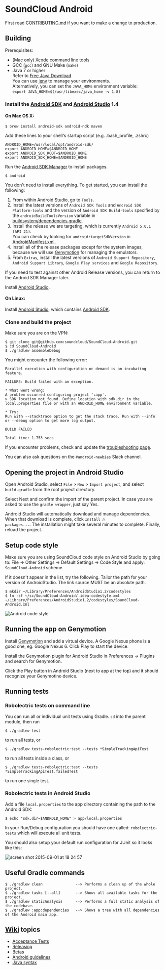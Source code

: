 # SoundCloud Android

First read [CONTRIBUTING.md](CONTRIBUTING.md) if you want to make a change to production.

## Building

Prerequisites:

* (Mac only) Xcode command line tools
* GCC (`gcc`) and GNU Make (`make`)
* Java 7 or higher<br>
  Refer to [Free Java Download][]<br>
  You can use [jenv][] to manage your environments.<br>
  Alternatively, you can set the `JAVA_HOME` environment variable:<br>
	`export JAVA_HOME=$(/usr/libexec/java_home -v 1.8)`

### Install the [Android SDK][] and [Android Studio][] 1.4

#### On Mac OS X:

    $ brew install android-sdk android-ndk maven

Add these lines to your shell's startup script (e.g. .bash_profile, .zshrc)

    ANDROID_HOME=/usr/local/opt/android-sdk/
    export ANDROID_HOME=$ANDROID_HOME
    export ANDROID_SDK_ROOT=$ANDROID_HOME
    export ANDROID_SDK_HOME=$ANDROID_HOME

Run the [Android SDK Manager][] to install packages.

    $ android

You don't need to install everything. To get started, you can install the following:

1. From within Android Studio, go to `Tools`.
2. Install the latest versions of `Android SDK Tools` and `Android SDK Platform-tools` and the version of `Android SDK Build-tools` specified by the `androidBuildToolsVersion` variable in [buildsystem/dependencies.gradle](buildsystem/dependencies.gradle).
3. Install the release we are targeting, which is currently `Android 5.0.1 (API 21)`.<br>You can check by
looking for `android:targetSdkVersion` in [AndroidManifest.xml](app/AndroidManifest.xml).
4. Install all of the release packages except for the system images, because we will use [Genymotion][] for managing the emulators.
5. From `Extras`, install the latest versions of `Android Support Repository`, `Android Support Library`,
`Google Play services` and `Google Repository`.

If you need to test against other Android Release versions, you can return to the Android SDK Manager later.

Install [Android Studio][].

#### On Linux:

Install [Android Studio][], which contains [Android SDK][].

### Clone and build the project

Make sure you are on the VPN:

    $ git clone git@github.com:soundcloud/SoundCloud-Android.git
    $ cd SoundCloud-Android
    $ ./gradlew assembleDebug

You might encounter the following error:

```
Parallel execution with configuration on demand is an incubating feature.

FAILURE: Build failed with an exception.

* What went wrong:
A problem occurred configuring project ':app'.
> SDK location not found. Define location with sdk.dir in the local.properties file or with an ANDROID_HOME environment variable.

* Try:
Run with --stacktrace option to get the stack trace. Run with --info or --debug option to get more log output.

BUILD FAILED

Total time: 1.753 secs
```

If you encounter problems, check and update the [troubleshooting page](https://github.com/soundcloud/SoundCloud-Android/wiki/Troubleshooting).

You can also ask questions on the `#android-newbies` Slack channel.

## Opening the project in Android Studio

Open Android Studio, select `File` > `New` > `Import project`, and select `build.gradle` from the root project directory.

Select Next and confirm the import of the parent project. In case you are asked to use the `gradle wrapper`, just say Yes.

Android Studio will automatically download and manage dependencies. When that download is complete, click <code>Install <i>n</i> packages...</code>. The installation might take several minutes to complete. Finally, reload the project.

## Setup code style

Make sure you are using SoundCloud code style on Android Studio by going to:
File -> Other Settings -> Default Settings -> Code Style and apply: `SoundCloud-Android` scheme.

If it doesn't appear in the list, try the following. Tailor the path for your version of AndroidStudio. The link source MUST be an absolute path.

    $ mkdir ~/Library/Preferences/AndroidStudio1.2/codestyles
    $ ln -sf ~/sc/SoundCloud-Android/.idea-codestyle.xml ~/Library/Preferences/AndroidStudio1.2/codestyles/SoundCloud-Android.xml

![Android code style][Android code style]

## Running the app on Genymotion

Install [Genymotion][] and add a virtual device. A Google Nexus phone is a good one, eg. Google Nexus 6.
Click Play to start the device.

Install the Genymotion plugin for Android Studio in Preferences -> Plugins and search for Genymotion.

Click the Play button in Android Studio (next to app at the top) and it should recognize your Genymotino device.

## Running tests

### Robolectric tests on command line

You can run all or individual unit tests using Gradle. `cd` into the parent module, then run

    $ ./gradlew test

to run all tests, or

    $ ./gradlew tests-robolectric:test --tests *SimpleTrackingApiTest

to run all tests inside a class, or

    $ ./gradlew tests-robolectric:test --tests *SimpleTrackingApiTest.failedTest

to run one single test.

### Robolectric tests in Android Studio

Add a file `local.properties` to the app directory containing the path to the Android SDK:

    $ echo "sdk.dir=$ANDROID_HOME" > app/local.properties

In your Run/Debug configuration you should have one called: `robolectric-tests` which will execute all unit tests.

You should also setup your default run configuration for JUnit so it looks like this:

![screen shot 2015-09-01 at 18 24 57](https://cloud.githubusercontent.com/assets/513206/9610004/22a788ee-50d7-11e5-8789-7ab7c50d60de.png)

## Useful Gradle commands

    $ ./gradlew clean               --> Performs a clean up of the whole project.
    $ ./gradlew tasks [--all]       --> Shows all available tasks for the project.
    $ ./gradlew staticAnalysis      --> Performs a full static analysis of the codebase.
    $ ./gradlew :app:dependencies   --> Shows a tree with all dependencies of the Android main app.

## [Wiki][wiki] topics

* [Acceptance Tests][acceptance-tests]
* [Releasing][releasing]
* [Betas][betas]
* [Android guidelines][android-guide]
* [Java syntax][java-syntax]

[Free Java Download]: http://java.com/en/download
[Android SDK]: http://developer.android.com/sdk/index.html
[Android SDK Manager]: http://developer.android.com/sdk/installing/adding-packages.html
[Android Studio]: http://developer.android.com/sdk/index.html
[Genymotion]: https://www.genymotion.com
[Jenv]: http://www.jenv.be/
[wiki]: https://github.com/soundcloud/SoundCloud-Android/wiki/
[releasing]: https://github.com/soundcloud/SoundCloud-Android/wiki/Releasing
[betas]: https://github.com/soundcloud/SoundCloud-Android/wiki/Betas
[acceptance-tests]: https://github.com/soundcloud/SoundCloud-Android/wiki/Acceptance-Tests
[android-guide]: https://github.com/soundcloud/SoundCloud-Android/wiki/Android-Guidelines
[java-syntax]: https://github.com/soundcloud/SoundCloud-Android/wiki/Java-Syntax-Conventions
[JUnit default run config]: http://f.cl.ly/items/3q3m3v2U0C1b0w1c2D2G/default_junit_run_configuration.png
[Android code style]: http://f.cl.ly/items/1j0U3Q0i330b3G2D3G1D/codestye_soundcloud.png

